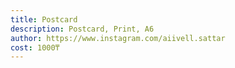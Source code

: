 ```yaml
---
title: Postcard
description: Postcard, Print, А6
author: https://www.instagram.com/aiivell.sattar
cost: 1000₸
---
```


